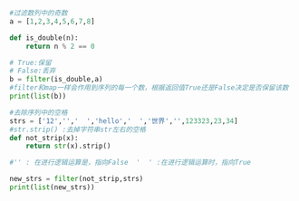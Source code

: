 
<BlogInfo title="4.filter过滤函数" author="白日梦想猿" pv=0 read_times=0 pre_cost_time=0分21秒 category="高阶函数" tag_list="['高阶函数']" create_time="2020.05.25 13:52:09" update_time="2020.05.25 14:06:22" />

```python
#过滤数列中的奇数
a = [1,2,3,4,5,6,7,8]

def is_double(n):
    return n % 2 == 0

# True:保留
# False:丢弃
b = filter(is_double,a)
#filter和map一样会作用到序列的每一个数，根据返回值True还是False决定是否保留该数
print(list(b))

#去除序列中的空格
strs = ['12','','  ','hello','  ','世界','',123323,23,34]
#str.strip() :去掉字符串str左右的空格
def not_strip(x):
    return str(x).strip()

#'' : 在进行逻辑运算是，指向False  '  ' :在进行逻辑运算时，指向True

new_strs = filter(not_strip,strs)
print(list(new_strs))
```
